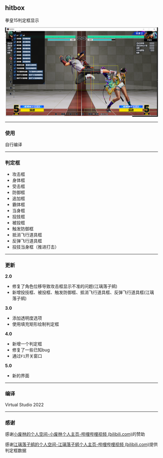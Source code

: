 ## hitbox

拳皇15判定框显示

![](./image.png)

***

### 使用

自行编译

***



### 判定框

- 攻击框
- 身体框
- 受击框
- 防御框
- 追加框
- 霸体框
- 当身框
- 投技框
- 被投框
- 触发防御框
- 抵消飞行道具框
- 反弹飞行道具框
- 投技当身框（推进打击）

***



### 更新

**2.0**

- 修复了角色位移导致攻击框显示不准的问题(江璃落子鹓)
- 新增投技框、被投框、触发防御框、抵消飞行道具框、反弹飞行道具框(江璃落子鹓)

**3.0**

- 添加透明度选项
- 使用填充矩形绘制判定框

**4.0**

- 新增一个判定框
- 修复了一些已知bug
- 通过`F1`开关窗口

**5.0**

- 新的界面

***



### 编译

Virtual Studio 2022

***



### 感谢

感谢[小废林的个人空间-小废林个人主页-哔哩哔哩视频 (bilibili.com)](https://space.bilibili.com/2203159)的赞助

感谢[江璃落子鹓的个人空间-江璃落子鹓个人主页-哔哩哔哩视频 (bilibili.com)](https://space.bilibili.com/346699931)提供判定框数据

